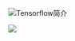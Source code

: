 


![Tensorflow简介](file:///Users/sunlu/Workspaces/PyCharm/Github/LearnDiary/images/Tensorflow/wm.gif)



<div>
<img src="file:///Users/sunlu/Workspaces/PyCharm/Github/LearnDiary/images/Tensorflow/wm.gif"/>
</div>


